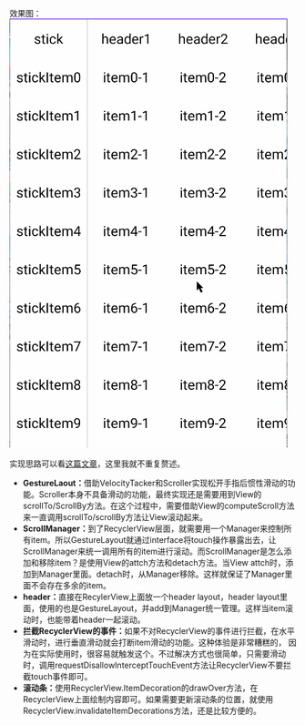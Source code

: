 效果图：<br/>
![](demo.gif)

实现思路可以看[这篇文章](https://blog.csdn.net/android_upl/article/details/130190475)，这里我就不重复赘述。
- <b>GestureLaout：</b>借助VelocityTacker和Scroller实现松开手指后惯性滑动的功能。Scroller本身不具备滑动的功能，最终实现还是需要用到View的scrollTo/ScrollBy方法。在这个过程中，需要借助View的computeScroll方法来一直调用scrollTo/scrollBy方法让View滚动起来。
- <b>ScrollManager：</b>到了RecyclerView层面，就需要用一个Manager来控制所有item。所以GestureLayout就通过interface将touch操作暴露出去，让ScrollManager来统一调用所有的item进行滚动。而ScrollManager是怎么添加和移除item？是使用View的attch方法和detach方法。当View&nbsp;attch时，添加到Manager里面。detach时，从Manager移除。这样就保证了Manager里面不会存在多余的item。
- <b>header：</b>直接在RecylerView上面放一个header&nbsp;layout，header&nbsp;layout里面，使用的也是GestureLayout，并add到Manager统一管理。这样当item滚动时，也能带着header一起滚动。
- <b>拦截RecyclerView的事件：</b>如果不对RecyclerView的事件进行拦截，在水平滑动时，进行垂直滑动就会打断item滑动的功能。这种体验是非常糟糕的， 因为在实际使用时，很容易就触发这个。不过解决方式也很简单，只需要滑动时，调用requestDisallowInterceptTouchEvent方法让RecyclerView不要拦截touch事件即可。
- <b>滚动条：</b>使用RecyclerView.ItemDecoration的drawOver方法，在RecyclerView上面绘制内容即可。如果需要更新滚动条的位置，就使用RecyclerView.invalidateItemDecorations方法，还是比较方便的。
